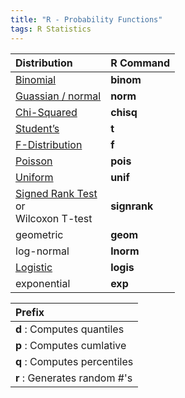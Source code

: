 ```yaml
---
title: "R - Probability Functions"
tags: R Statistics
---
```


| Distribution | R Command |
| :----------- | :-------- |
| [Binomial](http://mathworld.wolfram.com/BinomialDistribution.html) | **binom** |
| [Guassian / normal ](http://mathworld.wolfram.com/NormalDistribution.html) | **norm** |
| [Chi-Squared](http://mathworld.wolfram.com/Chi-SquaredDistribution.html) | **chisq** |
| [Student’s](http://mathworld.wolfram.com/Studentst-Distribution.html) | **t** |
| [F-Distribution](http://mathworld.wolfram.com/F-Distribution.html) | **f** |
| [Poisson](http://mathworld.wolfram.com/PoissonDistribution.html) | **pois** |
| [Uniform](http://mathworld.wolfram.com/UniformDistribution.html) | **unif** |
| [Signed Rank Test](https://www.statstest.com/wilcoxon-signed-rank-test)<br>or<br>Wilcoxon T-test | **signrank** |
| geometric | **geom** |
| log-normal | **lnorm** |
| [Logistic](https://www.ibm.com/topics/logistic-regression) | **logis** |
| exponential | **exp** |


| Prefix                       |
| :--------------------------- |
| **d** : Computes quantiles   |
| **p** : Computes cumlative   |
| **q** : Computes percentiles |
| **r** : Generates random #'s |
